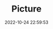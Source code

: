 ---
weight: 1
images:
- /images/edited/141.jpeg
title: Picture
date: 2022-10-24 22:59:53
tags:
- luminar
- work
---